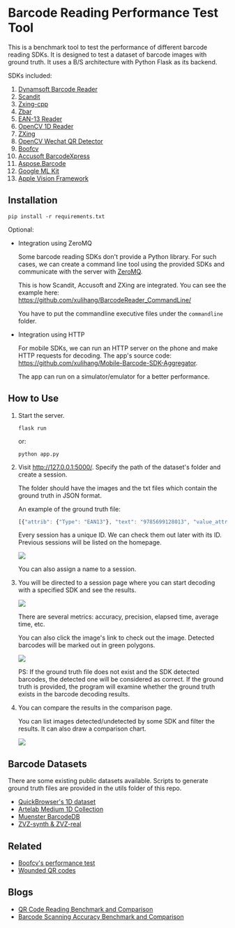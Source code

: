 # Barcode Reading Performance Test Tool

This is a benchmark tool to test the performance of different barcode reading SDKs. It is designed to test a dataset of barcode images with ground truth. It uses a B/S architecture with Python Flask as its backend.

SDKs included:

1. [Dynamsoft Barcode Reader](https://www.dynamsoft.com/barcode-reader/overview/)
2. [Scandit](https://docs.scandit.com/stable/windows/html/2aca5da4-6f94-43a0-9817-5f413d16f100.htm)
3. [Zxing-cpp](https://github.com/nu-book/zxing-cpp)
4. [Zbar](https://github.com/NaturalHistoryMuseum/pyzbar/)
5. [EAN-13 Reader](https://github.com/xulihang/EAN13_Reader)
6. [OpenCV 1D Reader](https://github.com/opencv/opencv_contrib/tree/master/modules/barcode)
7. [ZXing](https://github.com/zxing/zxing/)
8. [OpenCV Wechat QR Detector](https://github.com/opencv/opencv_contrib/tree/master/modules/wechat_qrcode)
9. [Boofcv](https://boofcv.org/)
10. [Accusoft BarcodeXpress](https://www.accusoft.com/products/barcode-xpress-collection/barcode-xpress/)
11. [Aspose.Barcode](https://downloads.aspose.com/barcode/python)
12. [Google ML Kit](https://developers.google.com/ml-kit/)
13. [Apple Vision Framework](https://developer.apple.com/documentation/vision)


## Installation

```
pip install -r requirements.txt
```

Optional: 

* Integration using ZeroMQ

    Some barcode reading SDKs don't provide a Python library. For such cases, we can create a command line tool using the provided SDKs and communicate with the server with [ZeroMQ](https://zeromq.org/).

    This is how Scandit, Accusoft and ZXing are integrated. You can see the example here: <https://github.com/xulihang/BarcodeReader_CommandLine/>

    You have to put the commandline executive files under the `commandline` folder.

* Integration using HTTP

    For mobile SDKs, we can run an HTTP server on the phone and make HTTP requests for decoding. The app's source code: <https://github.com/xulihang/Mobile-Barcode-SDK-Aggregator>.
    
    The app can run on a simulator/emulator for a better performance.


## How to Use

1. Start the server.

    ```
    flask run
    ```

    or:

    ```
    python app.py
    ```

2. Visit <http://127.0.0.1:5000/>. Specify the path of the dataset's folder and create a session.

   The folder should have the images and the txt files which contain the ground truth in JSON format.
   
   An example of the ground truth file:
   
   ```js
   [{"attrib": {"Type": "EAN13"}, "text": "9785699128013", "value_attrib": {}}]
   ```
   
   Every session has a unique ID. We can check them out later with its ID. Previous sessions will be listed on the homepage.
   
   ![](https://raw.githubusercontent.com/xulihang/Barcode-Reading-Performance-Test/main/imgs/homepage.jpg)
   
   You can also assign a name to a session.

3. You will be directed to a session page where you can start decoding with a specified SDK and see the results.

    ![](https://raw.githubusercontent.com/xulihang/Barcode-Reading-Performance-Test/main/imgs/sessionpage.jpg)
    
    There are several metrics: accuracy, precision, elapsed time, average time, etc.
    
    You can also click the image's link to check out the image. Detected barcodes will be marked out in green polygons.

    ![](https://raw.githubusercontent.com/xulihang/Barcode-Reading-Performance-Test/main/imgs/reader.jpg)
    
    PS: If the ground truth file does not exist and the SDK detected barcodes, the detected one will be considered as correct. If the ground truth is provided, the program will examine whether the ground truth exists in the barcode decoding results.


4. You can compare the results in the comparison page.

   You can list images detected/undetected by some SDK and filter the results. It can also draw a comparison chart.
   
   ![](https://raw.githubusercontent.com/xulihang/Barcode-Reading-Performance-Test/main/imgs/comparisonpage.jpg)
   
   
## Barcode Datasets

There are some existing public datasets available. Scripts to generate ground truth files are provided in the utils folder of this repo.

* [QuickBrowser's 1D dataset](https://www.resl.kaist.ac.kr/doc/datasets)
* [Artelab Medium 1D Collection](http://artelab.dista.uninsubria.it/downloads/datasets/barcode/medium_barcode_1d/medium_barcode_1d.html)
* [Muenster BarcodeDB](https://www.uni-muenster.de/PRIA/en/forschung/index.shtml)
* [ZVZ-synth & ZVZ-real](https://github.com/abbyy/barcode_detection_benchmark)

## Related

* [Boofcv's performance test](https://boofcv.org/index.php?title=Performance:QrCode)
* [Wounded QR codes](https://www.datagenetics.com/blog/november12013/index.html)

## Blogs

* [QR Code Reading Benchmark and Comparison](https://www.dynamsoft.com/codepool/qr-code-reading-benchmark-and-comparison.html)
* [Barcode Scanning Accuracy Benchmark and Comparison](https://www.dynamsoft.com/blog/insights/barcode-scanning-accuracy-benchmark-and-comparison/)

